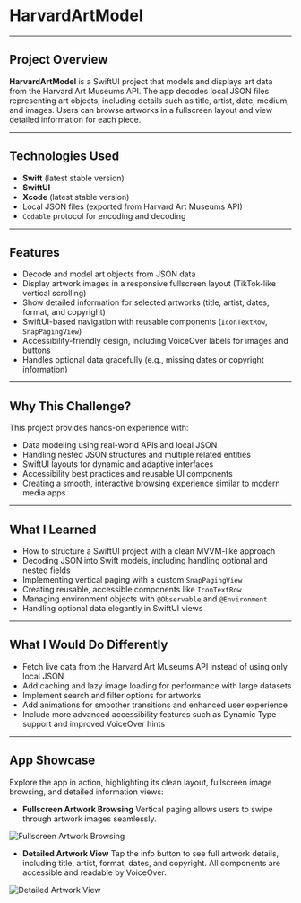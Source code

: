 # HarvardArtModel

---

## Project Overview

**HarvardArtModel** is a SwiftUI project that models and displays art data from the Harvard Art Museums API. The app decodes local JSON files representing art objects, including details such as title, artist, date, medium, and images. Users can browse artworks in a fullscreen layout and view detailed information for each piece.

---

## Technologies Used

* **Swift** (latest stable version)
* **SwiftUI**
* **Xcode** (latest stable version)
* Local JSON files (exported from Harvard Art Museums API)
* `Codable` protocol for encoding and decoding

---

## Features

* Decode and model art objects from JSON data
* Display artwork images in a responsive fullscreen layout (TikTok-like vertical scrolling)
* Show detailed information for selected artworks (title, artist, dates, format, and copyright)
* SwiftUI-based navigation with reusable components (`IconTextRow`, `SnapPagingView`)
* Accessibility-friendly design, including VoiceOver labels for images and buttons
* Handles optional data gracefully (e.g., missing dates or copyright information)

---

## Why This Challenge?

This project provides hands-on experience with:

* Data modeling using real-world APIs and local JSON
* Handling nested JSON structures and multiple related entities
* SwiftUI layouts for dynamic and adaptive interfaces
* Accessibility best practices and reusable UI components
* Creating a smooth, interactive browsing experience similar to modern media apps

---

## What I Learned

* How to structure a SwiftUI project with a clean MVVM-like approach
* Decoding JSON into Swift models, including handling optional and nested fields
* Implementing vertical paging with a custom `SnapPagingView`
* Creating reusable, accessible components like `IconTextRow`
* Managing environment objects with `@Observable` and `@Environment`
* Handling optional data elegantly in SwiftUI views

---

## What I Would Do Differently

* Fetch live data from the Harvard Art Museums API instead of using only local JSON
* Add caching and lazy image loading for performance with large datasets
* Implement search and filter options for artworks
* Add animations for smoother transitions and enhanced user experience
* Include more advanced accessibility features such as Dynamic Type support and improved VoiceOver hints

---

## App Showcase

Explore the app in action, highlighting its clean layout, fullscreen image browsing, and detailed information views:

* **Fullscreen Artwork Browsing**
  Vertical paging allows users to swipe through artwork images seamlessly.
  
![Fullscreen Artwork Browsing](https://github.com/user-attachments/assets/0a8033d8-6a83-449a-ac0a-84b0ce51f323)

* **Detailed Artwork View**
  Tap the info button to see full artwork details, including title, artist, format, dates, and copyright. All components are accessible and readable by VoiceOver.

![Detailed Artwork View](https://github.com/user-attachments/assets/ef99ec77-5b7a-4001-9253-7728848ccf7e)
